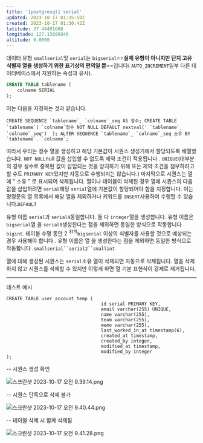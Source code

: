 ```yaml
---
title: '[postgresql] serial'
updated: 2023-10-17 01:35:50Z
created: 2023-10-17 01:30:42Z
latitude: 37.44491680
longitude: 127.13886840
altitude: 0.0000
---
```



데이터 유형 `smallserial`및 `serial`는 `bigserial`==**실제 유형이 아니지만 단지 고유 식별자 열을 생성하기 위한 표기상의 편의일 뿐**==입니다( `AUTO_INCREMENT`일부 다른 데이터베이스에서 지원하는 속성과 유사). 
```sql
CREATE TABLE tablename (
    colname SERIAL
);
```

이는 다음을 지정하는 것과 같습니다.

```
CREATE SEQUENCE `tablename`_ `colname`_seq AS 정수; CREATE TABLE `tablename`( `colname`정수 NOT NULL DEFAULT nextval(' `tablename`​​_ `colname`_seq')  ); ALTER SEQUENCE `tablename`_ `colname`_seq 소유 BY `tablename`. `colname`; 
```





따라서 우리는 정수 열을 생성하고 해당 기본값이 시퀀스 생성기에서 할당되도록 배열했습니다. `NOT NULL`null 값을 삽입할 수 없도록 제약 조건이 적용됩니다 . `UNIQUE`(대부분의 경우 실수로 중복된 값이 삽입되는 것을 방지하기 위해 또는 제약 조건을 첨부하려고 할 수도 `PRIMARY KEY`있지만 자동으로 수행되지는 않습니다.) 마지막으로 시퀀스는 열에 " 소유 " 로 표시되어 삭제됩니다. 열이나 테이블이 삭제된 경우 열에 시퀀스의 다음 값을 삽입하려면 `serial`해당 `serial`열에 기본값이 할당되어야 함을 지정합니다. 이는 명령문의 열 목록에서 해당 열을 제외하거나 키워드를 `INSERT`사용하여 수행할 수 있습니다.`DEFAULT`

유형 이름 `serial`과 `serial4`동일합니다. 둘 다 `integer`열을 생성합니다. 유형 이름은 `bigserial`열 을 `serial8`생성한다는 점을 제외하면 동일한 방식으로 작동합니다 `bigint`. 테이블 수명 동안 2 <sup>31개</sup>`bigserial` 이상의 식별자를 사용할 것으로 예상되는 경우 사용해야 합니다 . 유형 이름은 열 을 생성한다는 점을 제외하면 동일한 방식으로 작동합니다 .`smallserial``serial2``smallint`

열에 대해 생성된 시퀀스는 `serial`소유 열이 삭제되면 자동으로 삭제됩니다. 열을 삭제하지 않고 시퀀스를 삭제할 수 있지만 이렇게 하면 열 기본 표현식이 강제로 제거됩니다.


---



테스트 예시




```
CREATE TABLE user_account_temp (
                                   id serial PRIMARY KEY,
                                   email varchar(255) UNIQUE,
                                   name varchar(255),
                                   team varchar(255),
                                   memo varchar(255),
                                   last_worked_in_at timestamp(6),
                                   created_at timestamp,
                                   created_by integer,
                                   modified_at timestamp,
                                   modified_by integer
);
```





-- 시퀀스 생성 확인

![스크린샷 2023-10-17 오전 9.39.14.png](../_resources/스크린샷%202023-10-17%20오전%209.39.14.png)





-- 시퀀스 단독으로 삭제 불가


![스크린샷 2023-10-17 오전 9.40.44.png](../_resources/스크린샷%202023-10-17%20오전%209.40.44.png)







-- 테이블 삭제 시 함께 삭제됨



![스크린샷 2023-10-17 오전 9.41.28.png](../_resources/스크린샷%202023-10-17%20오전%209.41.28.png)

